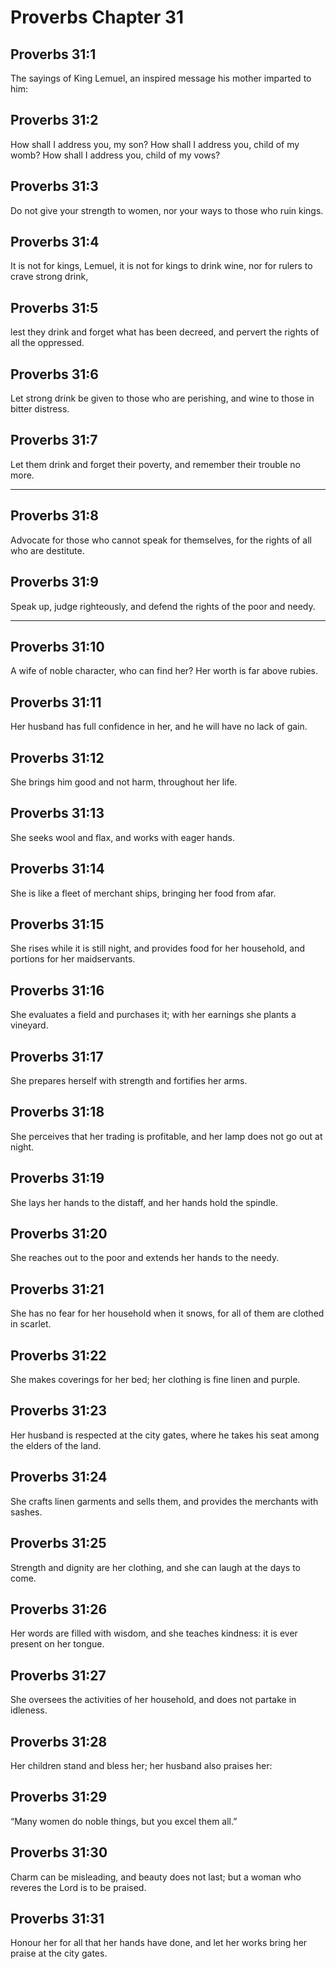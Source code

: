 # Proverbs Chapter 31

## Proverbs 31:1

The sayings of King Lemuel, an inspired message his mother imparted to him:

## Proverbs 31:2

How shall I address you, my son? How shall I address you, child of my womb? How shall I address you, child of my vows?

## Proverbs 31:3

Do not give your strength to women, nor your ways to those who ruin kings.

## Proverbs 31:4

It is not for kings, Lemuel, it is not for kings to drink wine, nor for rulers to crave strong drink,

## Proverbs 31:5

lest they drink and forget what has been decreed, and pervert the rights of all the oppressed.

## Proverbs 31:6

Let strong drink be given to those who are perishing, and wine to those in bitter distress.

## Proverbs 31:7

Let them drink and forget their poverty, and remember their trouble no more.

---

## Proverbs 31:8

Advocate for those who cannot speak for themselves, for the rights of all who are destitute.

## Proverbs 31:9

Speak up, judge righteously, and defend the rights of the poor and needy.

---

## Proverbs 31:10

A wife of noble character, who can find her? Her worth is far above rubies.

## Proverbs 31:11

Her husband has full confidence in her, and he will have no lack of gain.

## Proverbs 31:12

She brings him good and not harm, throughout her life.

## Proverbs 31:13

She seeks wool and flax, and works with eager hands.

## Proverbs 31:14

She is like a fleet of merchant ships, bringing her food from afar.

## Proverbs 31:15

She rises while it is still night, and provides food for her household, and portions for her maidservants.

## Proverbs 31:16

She evaluates a field and purchases it; with her earnings she plants a vineyard.

## Proverbs 31:17

She prepares herself with strength and fortifies her arms.

## Proverbs 31:18

She perceives that her trading is profitable, and her lamp does not go out at night.

## Proverbs 31:19

She lays her hands to the distaff, and her hands hold the spindle.

## Proverbs 31:20

She reaches out to the poor and extends her hands to the needy.

## Proverbs 31:21

She has no fear for her household when it snows, for all of them are clothed in scarlet.

## Proverbs 31:22

She makes coverings for her bed; her clothing is fine linen and purple.

## Proverbs 31:23

Her husband is respected at the city gates, where he takes his seat among the elders of the land.

## Proverbs 31:24

She crafts linen garments and sells them, and provides the merchants with sashes.

## Proverbs 31:25

Strength and dignity are her clothing, and she can laugh at the days to come.

## Proverbs 31:26

Her words are filled with wisdom, and she teaches kindness: it is ever present on her tongue.

## Proverbs 31:27

She oversees the activities of her household, and does not partake in idleness.

## Proverbs 31:28

Her children stand and bless her; her husband also praises her:

## Proverbs 31:29

“Many women do noble things, but you excel them all.”

## Proverbs 31:30

Charm can be misleading, and beauty does not last; but a woman who reveres the Lord is to be praised.

## Proverbs 31:31

Honour her for all that her hands have done, and let her works bring her praise at the city gates.
